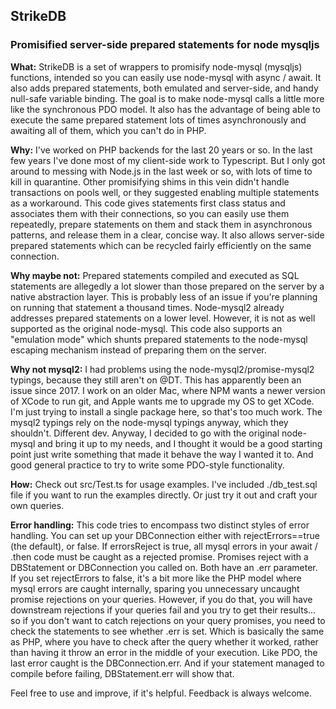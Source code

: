 ## **StrikeDB**
### **Promisified server-side prepared statements for node mysqljs**

**What:** StrikeDB is a set of wrappers to promisify node-mysql (mysqljs) functions, intended so you can easily use node-mysql with async / await. It also adds prepared statements, both emulated and server-side, and handy null-safe variable binding. The goal is to make node-mysql calls a little more like the synchronous PDO model. It also has the advantage of being able to execute the same prepared statement lots of times asynchronously and awaiting all of them, which you can't do in PHP.

**Why:** I've worked on PHP backends for the last 20 years or so. In the last few years I've done most of my client-side work to Typescript. But I only got around to messing with Node.js in the last week or so, with lots of time to kill in quarantine.
Other promisifying shims in this vein didn't handle transactions on pools well, or they suggested enabling multiple statements as a workaround. This code gives statements first class status and associates them with their connections, so you can easily use them repeatedly, prepare statements on them and stack them in asynchronous patterns, and release them in a clear, concise way. It also allows server-side prepared statements which can be recycled fairly efficiently on the same connection.

**Why maybe not:** Prepared statements compiled and executed as SQL statements are allegedly a lot slower than those prepared on the server by a native abstraction layer. This is probably less of an issue if you're planning on running that statement a thousand times. Node-mysql2 already addresses prepared statements on a lower level. However, it is not as well supported as the original node-mysql. This code also supports an "emulation mode" which shunts prepared statements to the node-mysql escaping mechanism instead of preparing them on the server.

**Why not mysql2:** I had problems using the node-mysql2/promise-mysql2 typings, because they still aren't on @DT. This has apparently been an issue since 2017. I work on an older Mac, where NPM wants a newer version of XCode to run git, and Apple wants me to upgrade my OS to get XCode. I'm just trying to install a single package here, so that's too much work. The mysql2 typings rely on the node-mysql typings anyway, which they shouldn't. Different dev. Anyway, I decided to go with the original node-mysql and bring it up to my needs, and I thought it would be a good starting point just write something that made it behave the way I wanted it to. And good general practice to try to write some PDO-style functionality.

**How:** Check out src/Test.ts for usage examples. I've included ./db_test.sql file if you want to run the examples directly. Or just try it out and craft your own queries.

**Error handling:** This code tries to encompass two distinct styles of error handling. You can set up your DBConnection either with rejectErrors==true (the default), or false. If errorsReject is true, all mysql errors in your await / .then code must be caught as a rejected promise. Promises reject with a DBStatement or DBConnection you called on. Both have an .err parameter. If you set rejectErrors to false, it's a bit more like the PHP model where mysql errors are caught internally, sparing you unnecessary uncaught promise rejections on your queries. However, if you do that, you will have downstream rejections if your queries fail and you try to get their results... so if you don't want to catch rejections on your query promises, you need to check the statements to see whether .err is set. Which is basically the same as PHP, where you have to check after the query whether it worked, rather than having it throw an error in the middle of your execution. Like PDO, the last error caught is the DBConnection.err. And if your statement managed to compile before failing, DBStatement.err will show that.

Feel free to use and improve, if it's helpful. Feedback is always welcome.

